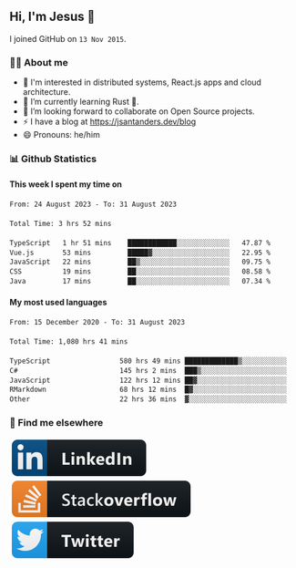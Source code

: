 ## Hi, I'm Jesus 👋

I joined GitHub on `13 Nov 2015`.

<!-- Talking about you -->

### 👨‍💻 About me

- 👦 I'm interested in distributed systems, React.js apps and cloud architecture.
- 🌱 I’m currently learning Rust 🦀.
- 👯 I’m looking forward to collaborate on Open Source projects.
- ⚡️ I have a blog at <https://jsantanders.dev/blog>
- 😄 Pronouns: he/him

### 📊 Github Statistics

#### This week I spent my time on

<!--START_SECTION:weekly-->

```txt
From: 24 August 2023 - To: 31 August 2023

Total Time: 3 hrs 52 mins

TypeScript   1 hr 51 mins    ████████████░░░░░░░░░░░░░   47.87 %
Vue.js       53 mins         █████▓░░░░░░░░░░░░░░░░░░░   22.95 %
JavaScript   22 mins         ██▒░░░░░░░░░░░░░░░░░░░░░░   09.75 %
CSS          19 mins         ██░░░░░░░░░░░░░░░░░░░░░░░   08.58 %
Java         17 mins         ██░░░░░░░░░░░░░░░░░░░░░░░   07.34 %
```

<!--END_SECTION:weekly-->

#### My most used languages

<!--START_SECTION:alltime-->

```txt
From: 15 December 2020 - To: 31 August 2023

Total Time: 1,080 hrs 41 mins

TypeScript                 580 hrs 49 mins █████████████▒░░░░░░░░░░░   53.75 %
C#                         145 hrs 2 mins  ███▒░░░░░░░░░░░░░░░░░░░░░   13.42 %
JavaScript                 122 hrs 12 mins ██▓░░░░░░░░░░░░░░░░░░░░░░   11.31 %
RMarkdown                  68 hrs 12 mins  █▓░░░░░░░░░░░░░░░░░░░░░░░   06.31 %
Other                      22 hrs 36 mins  ▓░░░░░░░░░░░░░░░░░░░░░░░░   02.09 %
```

<!--END_SECTION:alltime-->

### 📢 Find me elsewhere

<p>
  <a target="_blank" href="https://linkedin.com/in/jsantanders">
    <img src="https://github.com/jsantanders/jsantanders/blob/master/img/linkedin.svg" alt="LinkedIn" style="vertical-align:top; margin:4px">
  </a>
  
  <a target="_blank" href="https://stackoverflow.com/users/7318331/jesus-santander">
    <img src="https://github.com/jsantanders/jsantanders/blob/master/img/stackoverflow.svg" alt="StackOverflow" style="vertical-align:top; margin:4px">
  </a>
  
  <a target="_blank" href="http://twitter.com/jsantanders">
    <img src="https://github.com/jsantanders/jsantanders/blob/master/img/twitter.svg" alt="Twitter" style="vertical-align:top; margin:4px">
  </a>
</p>
